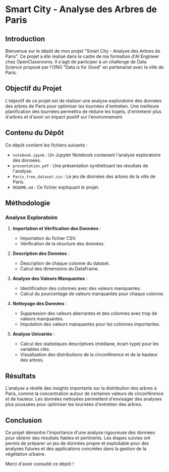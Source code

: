 # Smart City - Analyse des Arbres de Paris

## Introduction

Bienvenue sur le dépôt de mon projet "Smart City - Analyse des Arbres de Paris". Ce projet a été réalisé dans le cadre de ma formation d'AI Engineer chez OpenClassrooms. Il s'agit de participer à un challenge de Data Science proposé par l'ONG "Data is for Good" en partenariat avec la ville de Paris.

## Objectif du Projet

L'objectif de ce projet est de réaliser une analyse exploratoire des données des arbres de Paris pour optimiser les tournées d'entretien. Une meilleure planification des tournées permettra de réduire les trajets, d'entretenir plus d'arbres et d'avoir un impact positif sur l'environnement.

## Contenu du Dépôt

Ce dépôt contient les fichiers suivants :

-   `notebook.ipynb` : Un Jupyter Notebook contenant l'analyse exploratoire des données.
-   `presentation.pdf` : Une présentation synthétisant les résultats de l'analyse.
-   `Paris_tree_dataset.csv` : Le jeu de données des arbres de la ville de Paris.
-   `README.md` : Ce fichier expliquant le projet.

## Méthodologie

### Analyse Exploratoire

1. **Importation et Vérification des Données** :

    - Importation du fichier CSV.
    - Vérification de la structure des données.

2. **Description des Données** :

    - Description de chaque colonne du dataset.
    - Calcul des dimensions du DataFrame.

3. **Analyse des Valeurs Manquantes** :

    - Identification des colonnes avec des valeurs manquantes.
    - Calcul du pourcentage de valeurs manquantes pour chaque colonne.

4. **Nettoyage des Données** :

    - Suppression des valeurs aberrantes et des colonnes avec trop de valeurs manquantes.
    - Imputation des valeurs manquantes pour les colonnes importantes.

5. **Analyse Univariée** :
    - Calcul des statistiques descriptives (médiane, écart-type) pour les variables clés.
    - Visualisation des distributions de la circonférence et de la hauteur des arbres.

## Résultats

L'analyse a révélé des insights importants sur la distribution des arbres à Paris, comme la concentration autour de certaines valeurs de circonférence et de hauteur. Les données nettoyées permettent d'envisager des analyses plus poussées pour optimiser les tournées d'entretien des arbres.

## Conclusion

Ce projet démontre l'importance d'une analyse rigoureuse des données pour obtenir des résultats fiables et pertinents. Les étapes suivies ont permis de préparer un jeu de données propre et exploitable pour des analyses futures et des applications concrètes dans la gestion de la végétation urbaine.

Merci d'avoir consulté ce dépôt !
